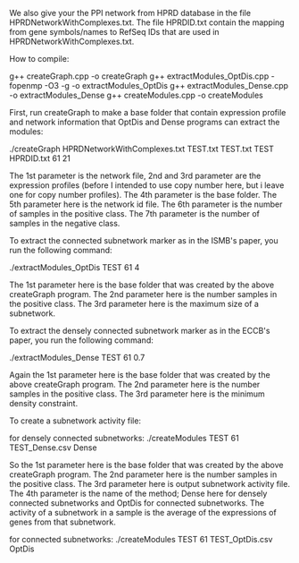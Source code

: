 We also give your the PPI network from HPRD database in the file HPRDNetworkWithComplexes.txt. The file HPRDID.txt contain the mapping from gene symbols/names to RefSeq IDs that are used in HPRDNetworkWithComplexes.txt.

How to compile:

g++ createGraph.cpp -o createGraph
g++ extractModules_OptDis.cpp -fopenmp -O3 -g -o extractModules_OptDis
g++ extractModules_Dense.cpp -o extractModules_Dense
g++ createModules.cpp -o createModules

First, run createGraph to make a base folder that contain expression profile and network information that OptDis and Dense programs can extract the modules:

./createGraph HPRDNetworkWithComplexes.txt TEST.txt TEST.txt TEST HPRDID.txt 61 21

The 1st parameter is the network file, 2nd and 3rd parameter are the expression profiles (before I intended to use copy number here, but i leave one for copy number profiles). The 4th parameter is the base folder. The 5th parameter here is the network id file. The 6th parameter is the number of samples in the positive class. The 7th parameter is the number of samples in the negative class.

To extract the connected subnetwork marker as in the ISMB's paper, you run the following command:

./extractModules_OptDis TEST 61 4

The 1st parameter here is the base folder that was created by the above createGraph program. The 2nd parameter here is the number samples in the positive class. The 3rd parameter here is the maximum size of a subnetwork.

To extract the densely connected subnetwork marker as in the ECCB's paper, you run the following command:

./extractModules_Dense TEST 61 0.7

Again the 1st parameter here is the base folder that was created by the above createGraph program. The 2nd parameter here is the number samples in the positive class. The 3rd parameter here is the minimum density constraint. 

To create a subnetwork activity file:

for densely connected subnetworks:
./createModules TEST 61 TEST_Dense.csv Dense

So the 1st parameter here is the base folder that was created by the above createGraph program. The 2nd parameter here is the number samples in the positive class. The 3rd parameter here is output subnetwork activity file. The 4th parameter is the name of the method; Dense here for densely connected subnetworks and OptDis for connected subnetworks. The activity of a subnetwork in a sample is the average of the expressions of genes from that subnetwork.

for connected subnetworks:
./createModules TEST 61 TEST_OptDis.csv OptDis

